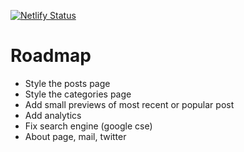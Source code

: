 [![Netlify Status](https://api.netlify.com/api/v1/badges/934f0bf7-7afb-46e6-af37-faa5d5243938/deploy-status)](https://app.netlify.com/sites/clever-almeida-952f55/deploys)

# Roadmap

* Style the posts page
* Style the categories page
* Add small previews of most recent or popular post
* Add analytics
* Fix search engine (google cse)
* About page, mail, twitter
